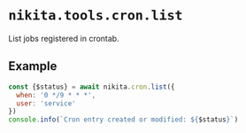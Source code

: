 
# `nikita.tools.cron.list`

List jobs registered in crontab.

## Example

```js
const {$status} = await nikita.cron.list({
  when: '0 */9 * * *',
  user: 'service'
})
console.info(`Cron entry created or modified: ${$status}`)
```
